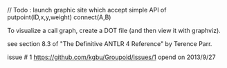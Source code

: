 // Todo : launch graphic site which accept simple API of putpoint(ID,x,y,weight) connect(A,B) 

To visualize a call graph,
  create a DOT file (and then view it with graphviz).
  
see section 8.3 of "The Definitive ANTLR 4 Reference" by Terence Parr.

issue # 1
https://github.com/kgbu/Groupoid/issues/1 opend on 2013/9/27